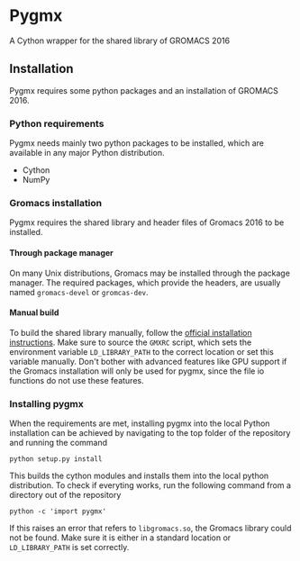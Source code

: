 # Pygmx

A Cython wrapper for the shared library of GROMACS 2016

## Installation

Pygmx requires some python packages and an installation of GROMACS 2016.

### Python requirements

Pygmx needs mainly two python packages to be installed, which are available in any major Python distribution.

* Cython
* NumPy

### Gromacs installation

Pygmx requires the shared library and header files of Gromacs 2016 to be installed.

#### Through package manager

On many Unix distributions, Gromacs may be installed through the package manager.
The required packages, which provide the headers, are usually named `gromacs-devel` or `gromcas-dev`.

#### Manual build

To build the shared library manually, follow the [official installation instructions](http://manual.gromacs.org/documentation/2016.4/install-guide/index.html).
Make sure to source the `GMXRC` script, which sets the environment variable `LD_LIBRARY_PATH` to the correct location or set this variable manually.
Don't bother with advanced features like GPU support if the Gromacs installation will only be used for pygmx,
since the file io functions do not use these features.

### Installing pygmx

When the requirements are met, installing pygmx into the local Python installation can be achieved by navigating to the top folder of the repository and running the command

    python setup.py install

This builds the cython modules and installs them into the local python distribution.
To check if everyting works, run the following command from a directory out of the repository

    python -c 'import pygmx'

If this raises an error that refers to `libgromacs.so`, the Gromacs library could not be found.
Make sure it is either in a standard location or `LD_LIBRARY_PATH` is set correctly.

